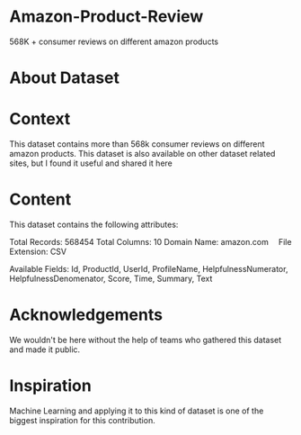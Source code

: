 # Amazon-Product-Review
568K + consumer reviews on different amazon products
# About Dataset
# Context
This dataset contains more than 568k consumer reviews on different amazon products. This dataset is also available on other dataset related sites, but I found it useful and shared it here

# Content
This dataset contains the following attributes:

Total Records: 568454
Total Columns: 10
Domain Name: amazon.com 
File Extension: CSV

Available Fields: Id, ProductId, UserId, ProfileName, HelpfulnessNumerator, HelpfulnessDenomenator, Score, Time, Summary, Text

# Acknowledgements
We wouldn't be here without the help of teams who gathered this dataset and made it public.

# Inspiration
Machine Learning and applying it to this kind of dataset is one of the biggest inspiration for this contribution.

